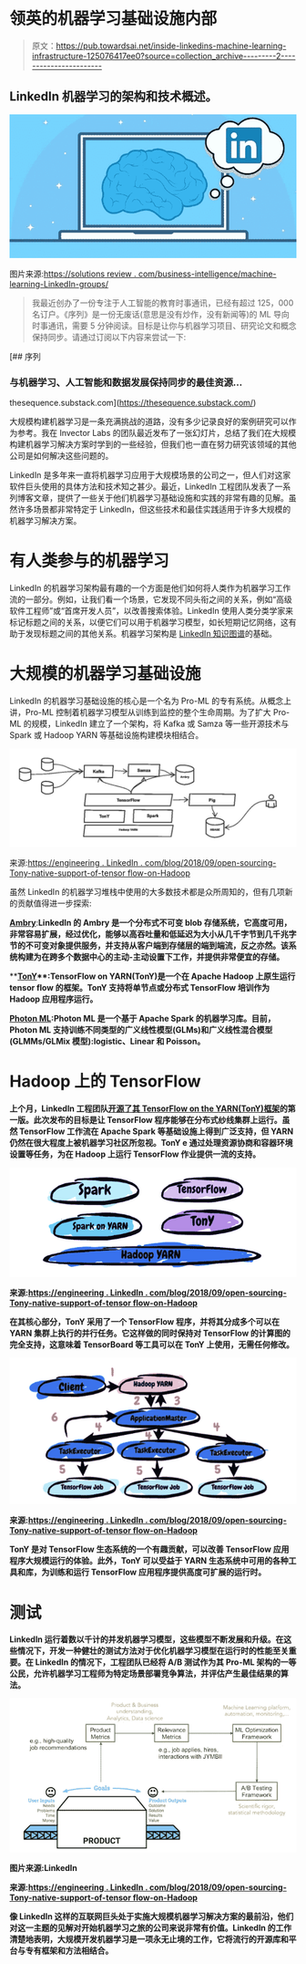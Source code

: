 # 领英的机器学习基础设施内部

> 原文：<https://pub.towardsai.net/inside-linkedins-machine-learning-infrastructure-125076417ee0?source=collection_archive---------2----------------------->

## LinkedIn 机器学习的架构和技术概述。

![](img/340021793ea9a623198a19dfaaa57f96.png)

图片来源:[https://solutions review . com/business-intelligence/machine-learning-LinkedIn-groups/](https://solutionsreview.com/business-intelligence/machine-learning-linkedin-groups/)

> 我最近创办了一份专注于人工智能的教育时事通讯，已经有超过 125，000 名订户。《序列》是一份无废话(意思是没有炒作，没有新闻等)的 ML 导向时事通讯，需要 5 分钟阅读。目标是让你与机器学习项目、研究论文和概念保持同步。请通过订阅以下内容来尝试一下:

[](https://thesequence.substack.com/) [## 序列

### 与机器学习、人工智能和数据发展保持同步的最佳资源…

thesequence.substack.com](https://thesequence.substack.com/) 

大规模构建机器学习是一条充满挑战的道路，没有多少记录良好的案例研究可以作为参考。我在 Invector Labs 的团队最近发布了一张幻灯片，总结了我们在大规模构建机器学习解决方案时学到的一些经验，但我们也一直在努力研究该领域的其他公司是如何解决这些问题的。

LinkedIn 是多年来一直将机器学习应用于大规模场景的公司之一，但人们对这家软件巨头使用的具体方法和技术知之甚少。最近，LinkedIn 工程团队发表了一系列博客文章，提供了一些关于他们机器学习基础设施和实践的非常有趣的见解。虽然许多场景都非常特定于 LinkedIn，但这些技术和最佳实践适用于许多大规模的机器学习解决方案。

# 有人类参与的机器学习

LinkedIn 的机器学习架构最有趣的一个方面是他们如何将人类作为机器学习工作流的一部分。例如，让我们看一个场景，它发现不同头衔之间的关系，例如“高级软件工程师”或“首席开发人员”，以改善搜索体验。LinkedIn 使用人类分类学家来标记标题之间的关系，以便它们可以用于机器学习模型，如长短期记忆网络，这有助于发现标题之间的其他关系。机器学习架构是 [LinkedIn 知识图谱](https://engineering.linkedin.com/blog/2016/10/building-the-linkedin-knowledge-graph)的基础。

# 大规模的机器学习基础设施

LinkedIn 的机器学习基础设施的核心是一个名为 Pro-ML 的专有系统。从概念上讲，Pro-ML 控制着机器学习模型从训练到监控的整个生命周期。为了扩大 Pro-ML 的规模，LinkedIn 建立了一个架构，将 Kafka 或 Samza 等一些开源技术与 Spark 或 Hadoop YARN 等基础设施构建模块相结合。

![](img/954b9cdaaea74cc75232d5563cfa912a.png)

来源:[https://engineering . LinkedIn . com/blog/2018/09/open-sourcing-Tony-native-support-of-tensor flow-on-Hadoop](https://engineering.linkedin.com/blog/2018/09/open-sourcing-tony--native-support-of-tensorflow-on-hadoop)

虽然 LinkedIn 的机器学习堆栈中使用的大多数技术都是众所周知的，但有几项新的贡献值得进一步探索:

**[**Ambry**](https://github.com/linkedin/ambry)**:**LinkedIn 的 Ambry 是一个分布式不可变 blob 存储系统，它高度可用，非常容易扩展，经过优化，能够以高吞吐量和低延迟为大小从几千字节到几千兆字节的不可变对象提供服务，并支持从客户端到存储层的端到端流，反之亦然。该系统构建为在跨多个数据中心的主动-主动设置下工作，并提供非常便宜的存储。**

****[**TonY**](https://github.com/Intel-bigdata/TensorFlowOnYARN)**:**TensorFlow on YARN(TonY)是一个在 Apache Hadoop 上原生运行 tensor flow 的框架。TonY 支持将单节点或分布式 TensorFlow 培训作为 Hadoop 应用程序运行。****

******[**Photon ML**](https://github.com/linkedin/photon-ml)**:**Photon ML 是一个基于 Apache Spark 的机器学习库。目前，Photon ML 支持训练不同类型的广义线性模型(GLMs)和广义线性混合模型(GLMMs/GLMix 模型):logistic、Linear 和 Poisson。******

# ****Hadoop 上的 TensorFlow****

****上个月，LinkedIn 工程团队[开源了其 TensorFlow on the YARN(TonY)框架](https://github.com/linkedin/TonY)的第一版。此次发布的目标是让 TensorFlow 程序能够在分布式纱线集群上运行。虽然 TensorFlow 工作流在 Apache Spark 等基础设施上得到广泛支持，但 YARN 仍然在很大程度上被机器学习社区所忽视。TonY e 通过处理资源协商和容器环境设置等任务，为在 Hadoop 上运行 TensorFlow 作业提供一流的支持。****

****![](img/e050a0fe7007404087988617bb8d4ada.png)****

****来源:[https://engineering . LinkedIn . com/blog/2018/09/open-sourcing-Tony-native-support-of-tensor flow-on-Hadoop](https://engineering.linkedin.com/blog/2018/09/open-sourcing-tony--native-support-of-tensorflow-on-hadoop)****

****在其核心部分，TonY 采用了一个 TensorFlow 程序，并将其分成多个可以在 YARN 集群上执行的并行任务。它这样做的同时保持对 TensorFlow 的计算图的完全支持，这意味着 TensorBoard 等工具可以在 TonY 上使用，无需任何修改。****

****![](img/5055a552f7d93d2232c9d2614ec00055.png)****

****来源:[https://engineering . LinkedIn . com/blog/2018/09/open-sourcing-Tony-native-support-of-tensor flow-on-Hadoop](https://engineering.linkedin.com/blog/2018/09/open-sourcing-tony--native-support-of-tensorflow-on-hadoop)****

****TonY 是对 TensorFlow 生态系统的一个有趣贡献，可以改善 TensorFlow 应用程序大规模运行的体验。此外，TonY 可以受益于 YARN 生态系统中可用的各种工具和库，为训练和运行 TensorFlow 应用程序提供高度可扩展的运行时。****

# ****测试****

****LinkedIn 运行着数以千计的并发机器学习模型，这些模型不断发展和升级。在这些情况下，开发一种健壮的测试方法对于优化机器学习模型在运行时的性能至关重要。在 LinkedIn 的情况下，工程团队已经将 A/B 测试作为其 Pro-ML 架构的一等公民，允许机器学习工程师为特定场景部署竞争算法，并评估产生最佳结果的算法。****

****![](img/2c1c24a85aeb35e5f08669c20e79dc68.png)****

****图片来源:LinkedIn****

****来源:[https://engineering . LinkedIn . com/blog/2018/09/open-sourcing-Tony-native-support-of-tensor flow-on-Hadoop](https://engineering.linkedin.com/blog/2018/09/open-sourcing-tony--native-support-of-tensorflow-on-hadoop)****

****像 LinkedIn 这样的互联网巨头处于实施大规模机器学习解决方案的最前沿，他们对这一主题的见解对开始机器学习之旅的公司来说非常有价值。LinkedIn 的工作清楚地表明，大规模开发机器学习是一项永无止境的工作，它将流行的开源库和平台与专有框架和方法相结合。****